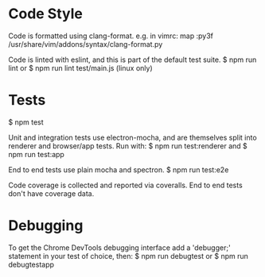 Code Style
==========
Code is formatted using clang-format. e.g. in vimrc:
  map <C-K> :py3f /usr/share/vim/addons/syntax/clang-format.py<cr>

Code is linted with eslint, and this is part of the default test suite.
$ npm run lint
 or
$ npm run lint test/main.js
(linux only)

Tests
=====
$ npm test

Unit and integration tests use electron-mocha, and are themselves split into
renderer and browser/app tests. Run with:
$ npm run test:renderer
 and
$ npm run test:app

End to end tests use plain mocha and spectron.
$ npm run test:e2e

Code coverage is collected and reported via coveralls. End to end tests don't
have coverage data.

Debugging
=========
To get the Chrome DevTools debugging interface add a 'debugger;' statement in
your test of choice, then:
$ npm run debugtest
 or
$ npm run debugtestapp
